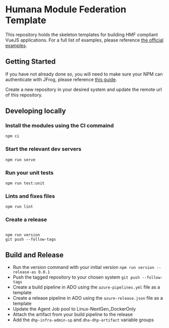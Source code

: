 # Humana Module Federation Template

This repository holds the skeleton templates for building HMF compliant VueJS applications. For a full list of examples, please reference [the official examples](https://github.com/module-federation/module-federation-examples).

## Getting Started

If you have not already done so, you will need to make sure your NPM can authenticate with JFrog, please reference [this guide](https://experience-wiki-app-exp-dev.npii-aks.dhp-east2us-npe.humana.com/docs/nucleus/connecting-to-the-feed).

Create a new repository in your desired system and update the remote url of this repository.

## Developing locally

### Install the modules using the CI commaind

```
npm ci
```

### Start the relevant dev servers

```
npm run serve
```

### Run your unit tests

```
npm run test:unit
```

### Lints and fixes files

```
npm run lint
```

### Create a release

```

npm run version
git push --follow-tags

```

## Build and Release

- Run the version command with your initial version `npm run version --release-as 0.0.1`
- Push the tagged repository to your chosen system `git push --follow-tags`
- Create a build pipeline in ADO using the `azure-pipelines.yml` file as a template
- Create a release pipeline in ADO using the `azure-release.json` file as a template
- Update the Agent Job pool to Linux-NextGen_DockerOnly
- Attach the artifact from your build pipeline to the release
- Add the `dhp-infra-admin-sp` and `dha-dhp-artifact` variable groups
